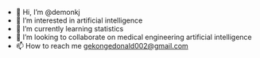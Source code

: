 - 👋 Hi, I’m @demonkj
- 👀 I’m interested in artificial intelligence 
- 🌱 I’m currently learning statistics
- 💞️ I’m looking to collaborate on medical engineering artificial intelligence 
- 📫 How to reach me  gekongedonald002@gmail.com

<!---
demonkj/demonkj is a ✨ special ✨ repository because its `README.md` (this file) appears on your GitHub profile.
You can click the Preview link to take a look at your changes.
--->

